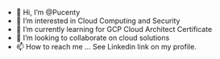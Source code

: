 - 👋 Hi, I’m @Pucenty
- 👀 I’m interested in Cloud Computing and Security
- 🌱 I’m currently learning for GCP Cloud Architect Certificate
- 💞️ I’m looking to collaborate on cloud solutions
- 📫 How to reach me ... See Linkedin link on my profile.

<!---
Pucenty/Pucenty is a ✨ special ✨ repository because its `README.md` (this file) appears on your GitHub profile.
You can click the Preview link to take a look at your changes.
--->
